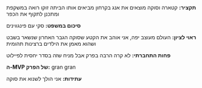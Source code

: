 **תקציר:**
 קטארה וסוקה מוצאים את אנג בקרחון מביאים אותו הביתה זוקו רואה במשקפת ומתכנן לתקוף את הכפר

**סיכום במשפט:**
 סקי עם פינגווינים

**ראוי לציון:**
 העולם מעוצב יפה, אני אוהב את הקטע שסוקה הגבר האחרון שנשאר בשבט ושהוא מאמן את הילדים ברצינות תהומית

**פחות התחברתי:**
 לא קרה הרבה בפרק אבל מניח שזה בסדר יחסית לפיילוט

**ה-MVP של הפרק:**
 gran gran

**עתידות:**
 אני הולך לשנוא את סוקה